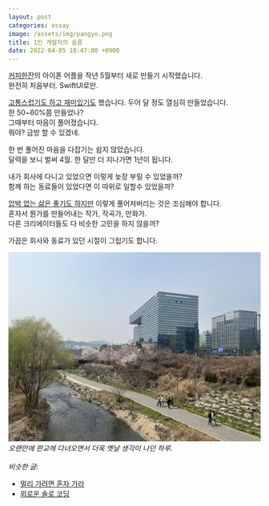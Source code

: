 ```yaml
---
layout: post
categories: essay
image: /assets/img/pangyo.png
title: 1인 개발자의 슬픔
date: 2022-04-05 18:47:00 +0900
---
```


[커피한잔](https://withcoffee.app/?utm_source=jehopage&utm_medium=blog&utm_campaign=v3)의 아이폰 어플을 작년 5월부터 새로 만들기 시작했습니다.  
완전히 처음부터. SwiftUI로만.

[고통스럽기도 하고 재미있기도](/essay/2021/09/05/코딩은-어렵다.html) 했습니다. 두어 달 정도 열심히 만들었습니다.  
한 50~60%쯤 만들었나?  
그때부터 마음이 풀어졌습니다.  
뭐야? 금방 할 수 있겠네.  

한 번 풀어진 마음을 다잡기는 쉽지 않았습니다.  
달력을 보니 벌써 4월. 한 달만 더 지나가면 1년이 됩니다.

내가 회사에 다니고 있었으면 이렇게 늦장 부릴 수 있었을까?  
함께 하는 동료들이 있었다면 이 따위로 일할수 있었을까?

[압박 없는 삶은 좋기도 하지만](/essay/2021/10/21/일정을-잘-산정하지-못하는-개발자.html) 이렇게 풀어져버리는 것은 조심해야 합니다.  
혼자서 뭔가를 만들어내는 작가, 작곡가, 만화가.  
다른 크리에이터들도 다 비슷한 고민을 하지 않을까?

가끔은 회사와 동료가 있던 시절이 그립기도 합니다.

![](/assets/img/pangyo.png)  
*오랜만에 판교에 다녀오면서 더욱 옛날 생각이 나던 하루.*
<br>
<br>
*비슷한 글:*
* [멀리 가려면 혼자 가라](/essay/2019/07/26/멀리-가려면-혼자-가라.html)
* [외로운 솔로 코딩](/essay/2022/02/24/solo-coding.html)